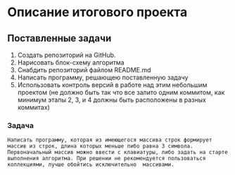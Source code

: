 # Описание итогового проекта #

## Поставленные задачи ##

1. Создать репозиторий на GitHub.
2. Нарисовать блок-схему алгоритма
3. Снабдить репозиторий файлом README.md
4. Написать программу, решающею поставленную задачу
5. Использовать контроль версий в работе над этим небольшим проектом (не должно быть так что все залито одним коммитом, как минимум этапы 2, 3, и 4 должны быть расположены в разных коммитах)

### Задача ###

```text
Написать программу, которая из имеющегося массива строк формирует массив из строк, длина которых меньше либо равна 3 символа. Первоначальный массив можно ввести с клавиатуры, либо задать на старте выполнения алгоритма. При решении не рекомендуется пользоваться коллекциями, лучше обойтись исключительно  массивами.

```
